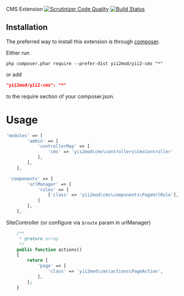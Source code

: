 CMS Extension
[![Scrutinizer Code Quality](https://scrutinizer-ci.com/g/yii2mod/cms/badges/quality-score.png?b=master)](https://scrutinizer-ci.com/g/yii2mod/cms/?branch=master) [![Build Status](https://scrutinizer-ci.com/g/yii2mod/cms/badges/build.png?b=master)](https://scrutinizer-ci.com/g/yii2mod/cms/build-status/master)

Installation
------------

The preferred way to install this extension is through [composer](http://getcomposer.org/download/).

Either run

```
php composer.phar require --prefer-dist yii2mod/yii2-cms "*"
```

or add

```json
"yii2mod/yii2-cms": "*"
```

to the require section of your composer.json.


Usage
======================================
```php
'modules' => [
        'admin' => [
            'controllerMap' => [
                'cms' => 'yii2mod\cms\controllers\CmsController'
            ],
        ],
    ],
```

```php
 'components' => [
        'urlManager' => [
            'rules' => [
                ['class' => 'yii2mod\cms\components\PageUrlRule'],
            ]
        ],
    ],
```
SiteController (or configure via `$route` param in urlManager)
```php
    /**
     * @return array
     */
    public function actions()
    {
        return [
            'page' => [
                'class' => 'yii2mod\cms\actions\PageAction',
            ],
        ];
    }
```
